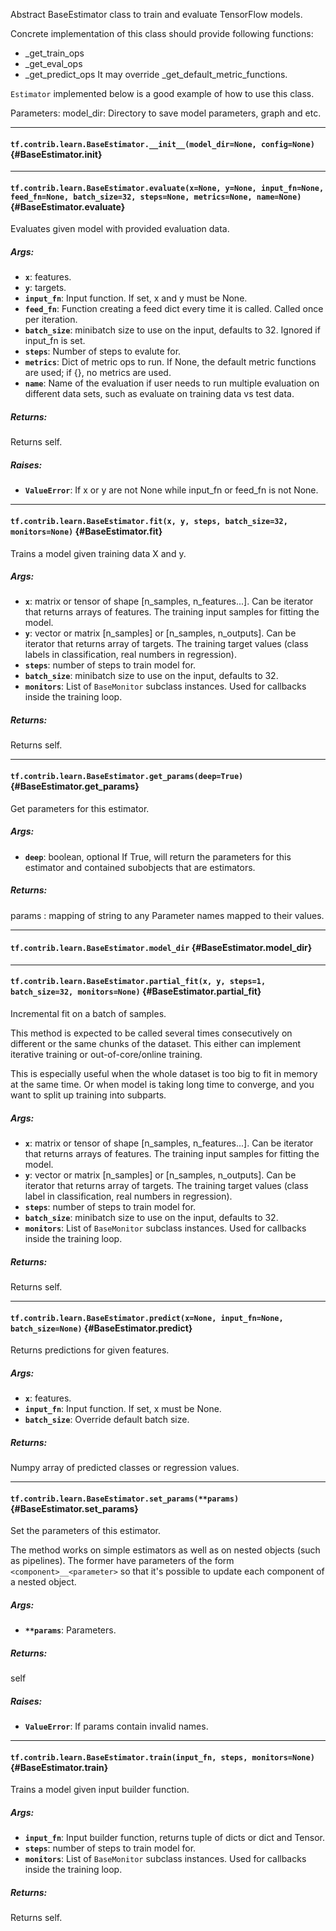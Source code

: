 Abstract BaseEstimator class to train and evaluate TensorFlow models.

Concrete implementation of this class should provide following functions:
  * _get_train_ops
  * _get_eval_ops
  * _get_predict_ops
It may override _get_default_metric_functions.

`Estimator` implemented below is a good example of how to use this class.

Parameters:
  model_dir: Directory to save model parameters, graph and etc.
- - -

#### `tf.contrib.learn.BaseEstimator.__init__(model_dir=None, config=None)` {#BaseEstimator.__init__}




- - -

#### `tf.contrib.learn.BaseEstimator.evaluate(x=None, y=None, input_fn=None, feed_fn=None, batch_size=32, steps=None, metrics=None, name=None)` {#BaseEstimator.evaluate}

Evaluates given model with provided evaluation data.

##### Args:


*  <b>`x`</b>: features.
*  <b>`y`</b>: targets.
*  <b>`input_fn`</b>: Input function. If set, x and y must be None.
*  <b>`feed_fn`</b>: Function creating a feed dict every time it is called. Called
    once per iteration.
*  <b>`batch_size`</b>: minibatch size to use on the input, defaults to 32. Ignored
    if input_fn is set.
*  <b>`steps`</b>: Number of steps to evalute for.
*  <b>`metrics`</b>: Dict of metric ops to run. If None, the default metric functions
    are used; if {}, no metrics are used.
*  <b>`name`</b>: Name of the evaluation if user needs to run multiple evaluation on
    different data sets, such as evaluate on training data vs test data.

##### Returns:

  Returns self.

##### Raises:


*  <b>`ValueError`</b>: If x or y are not None while input_fn or feed_fn is not None.


- - -

#### `tf.contrib.learn.BaseEstimator.fit(x, y, steps, batch_size=32, monitors=None)` {#BaseEstimator.fit}

Trains a model given training data X and y.

##### Args:


*  <b>`x`</b>: matrix or tensor of shape [n_samples, n_features...]. Can be
     iterator that returns arrays of features. The training input
     samples for fitting the model.
*  <b>`y`</b>: vector or matrix [n_samples] or [n_samples, n_outputs]. Can be
     iterator that returns array of targets. The training target values
     (class labels in classification, real numbers in regression).
*  <b>`steps`</b>: number of steps to train model for.
*  <b>`batch_size`</b>: minibatch size to use on the input, defaults to 32.
*  <b>`monitors`</b>: List of `BaseMonitor` subclass instances. Used for callbacks
            inside the training loop.

##### Returns:

  Returns self.


- - -

#### `tf.contrib.learn.BaseEstimator.get_params(deep=True)` {#BaseEstimator.get_params}

Get parameters for this estimator.

##### Args:


*  <b>`deep`</b>: boolean, optional
    If True, will return the parameters for this estimator and
    contained subobjects that are estimators.

##### Returns:

  params : mapping of string to any
  Parameter names mapped to their values.


- - -

#### `tf.contrib.learn.BaseEstimator.model_dir` {#BaseEstimator.model_dir}




- - -

#### `tf.contrib.learn.BaseEstimator.partial_fit(x, y, steps=1, batch_size=32, monitors=None)` {#BaseEstimator.partial_fit}

Incremental fit on a batch of samples.

This method is expected to be called several times consecutively
on different or the same chunks of the dataset. This either can
implement iterative training or out-of-core/online training.

This is especially useful when the whole dataset is too big to
fit in memory at the same time. Or when model is taking long time
to converge, and you want to split up training into subparts.

##### Args:


*  <b>`x`</b>: matrix or tensor of shape [n_samples, n_features...]. Can be
    iterator that returns arrays of features. The training input
    samples for fitting the model.
*  <b>`y`</b>: vector or matrix [n_samples] or [n_samples, n_outputs]. Can be
    iterator that returns array of targets. The training target values
    (class label in classification, real numbers in regression).
*  <b>`steps`</b>: number of steps to train model for.
*  <b>`batch_size`</b>: minibatch size to use on the input, defaults to 32.
*  <b>`monitors`</b>: List of `BaseMonitor` subclass instances. Used for callbacks
            inside the training loop.

##### Returns:

  Returns self.


- - -

#### `tf.contrib.learn.BaseEstimator.predict(x=None, input_fn=None, batch_size=None)` {#BaseEstimator.predict}

Returns predictions for given features.

##### Args:


*  <b>`x`</b>: features.
*  <b>`input_fn`</b>: Input function. If set, x must be None.
*  <b>`batch_size`</b>: Override default batch size.

##### Returns:

  Numpy array of predicted classes or regression values.


- - -

#### `tf.contrib.learn.BaseEstimator.set_params(**params)` {#BaseEstimator.set_params}

Set the parameters of this estimator.

The method works on simple estimators as well as on nested objects
(such as pipelines). The former have parameters of the form
``<component>__<parameter>`` so that it's possible to update each
component of a nested object.

##### Args:


*  <b>`**params`</b>: Parameters.

##### Returns:

  self

##### Raises:


*  <b>`ValueError`</b>: If params contain invalid names.


- - -

#### `tf.contrib.learn.BaseEstimator.train(input_fn, steps, monitors=None)` {#BaseEstimator.train}

Trains a model given input builder function.

##### Args:


*  <b>`input_fn`</b>: Input builder function, returns tuple of dicts or
            dict and Tensor.
*  <b>`steps`</b>: number of steps to train model for.
*  <b>`monitors`</b>: List of `BaseMonitor` subclass instances. Used for callbacks
            inside the training loop.

##### Returns:

  Returns self.



